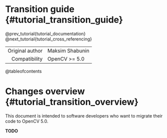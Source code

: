 Transition guide {#tutorial_transition_guide}
================

@prev_tutorial{tutorial_documentation}
@next_tutorial{tutorial_cross_referencing}

|    |    |
| -: | :- |
| Original author | Maksim Shabunin |
| Compatibility | OpenCV >= 5.0 |

@tableofcontents

Changes overview {#tutorial_transition_overview}
================
This document is intended to software developers who want to migrate their code to OpenCV 5.0.

**TODO**
